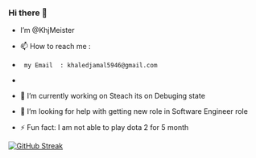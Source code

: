 ### Hi there 👋

-  I’m @KhjMeister
- 📫 How to reach me :

-      my Email  : khaledjamal5946@gmail.com
- 

- 🔭 I’m currently working on Steach its on Debuging state
- 🤔 I’m looking for help with getting new role in Software Engineer role
- ⚡ Fun fact: I am not able to play dota 2 for 5 month



[![GitHub Streak](http://github-readme-streak-stats.herokuapp.com?user=KhjMeister&theme=dark)](https://git.io/streak-stats)
